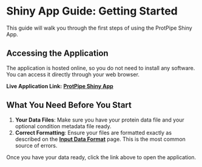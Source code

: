 Shiny App Guide: Getting Started
================

This guide will walk you through the first steps of using the ProtPipe
Shiny App.

## Accessing the Application

The application is hosted online, so you do not need to install any
software. You can access it directly through your web browser.

**Live Application Link:** [**ProtPipe Shiny
App**](https://niacard.shinyapps.io/ProtPipe_shiny/)

## What You Need Before You Start

1.  **Your Data Files**: Make sure you have your protein data file and
    your optional condition metadata file ready.
2.  **Correct Formatting**: Ensure your files are formatted exactly as
    described on the **[Input Data Format](./Input-Data-Format)** page.
    This is the most common source of errors.

Once you have your data ready, click the link above to open the
application.
